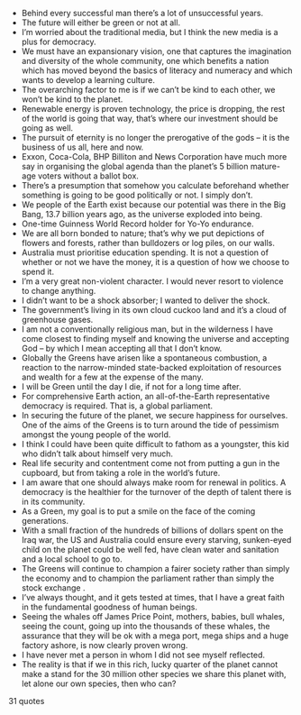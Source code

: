  - Behind every successful man there’s a lot of unsuccessful years.
 - The future will either be green or not at all.
 - I’m worried about the traditional media, but I think the new media is a plus for democracy.
 - We must have an expansionary vision, one that captures the imagination and diversity of the whole community, one which benefits a nation which has moved beyond the basics of literacy and numeracy and which wants to develop a learning culture.
 - The overarching factor to me is if we can’t be kind to each other, we won’t be kind to the planet.
 - Renewable energy is proven technology, the price is dropping, the rest of the world is going that way, that’s where our investment should be going as well.
 - The pursuit of eternity is no longer the prerogative of the gods – it is the business of us all, here and now.
 - Exxon, Coca-Cola, BHP Billiton and News Corporation have much more say in organising the global agenda than the planet’s 5 billion mature-age voters without a ballot box.
 - There’s a presumption that somehow you calculate beforehand whether something is going to be good politically or not. I simply don’t.
 - We people of the Earth exist because our potential was there in the Big Bang, 13.7 billion years ago, as the universe exploded into being.
 - One-time Guinness World Record holder for Yo-Yo endurance.
 - We are all born bonded to nature; that’s why we put depictions of flowers and forests, rather than bulldozers or log piles, on our walls.
 - Australia must prioritise education spending. It is not a question of whether or not we have the money, it is a question of how we choose to spend it.
 - I’m a very great non-violent character. I would never resort to violence to change anything.
 - I didn’t want to be a shock absorber; I wanted to deliver the shock.
 - The government’s living in its own cloud cuckoo land and it’s a cloud of greenhouse gases.
 - I am not a conventionally religious man, but in the wilderness I have come closest to finding myself and knowing the universe and accepting God – by which I mean accepting all that I don’t know.
 - Globally the Greens have arisen like a spontaneous combustion, a reaction to the narrow-minded state-backed exploitation of resources and wealth for a few at the expense of the many.
 - I will be Green until the day I die, if not for a long time after.
 - For comprehensive Earth action, an all-of-the-Earth representative democracy is required. That is, a global parliament.
 - In securing the future of the planet, we secure happiness for ourselves. One of the aims of the Greens is to turn around the tide of pessimism amongst the young people of the world.
 - I think I could have been quite difficult to fathom as a youngster, this kid who didn’t talk about himself very much.
 - Real life security and contentment come not from putting a gun in the cupboard, but from taking a role in the world’s future.
 - I am aware that one should always make room for renewal in politics. A democracy is the healthier for the turnover of the depth of talent there is in its community.
 - As a Green, my goal is to put a smile on the face of the coming generations.
 - With a small fraction of the hundreds of billions of dollars spent on the Iraq war, the US and Australia could ensure every starving, sunken-eyed child on the planet could be well fed, have clean water and sanitation and a local school to go to.
 - The Greens will continue to champion a fairer society rather than simply the economy and to champion the parliament rather than simply the stock exchange .
 - I’ve always thought, and it gets tested at times, that I have a great faith in the fundamental goodness of human beings.
 - Seeing the whales off James Price Point, mothers, babies, bull whales, seeing the count, going up into the thousands of these whales, the assurance that they will be ok with a mega port, mega ships and a huge factory ashore, is now clearly proven wrong.
 - I have never met a person in whom I did not see myself reflected.
 - The reality is that if we in this rich, lucky quarter of the planet cannot make a stand for the 30 million other species we share this planet with, let alone our own species, then who can?

31 quotes